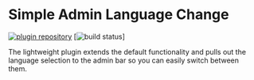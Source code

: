 # Simple Admin Language Change

[![plugin repository](https://img.shields.io/wordpress/plugin/v/simple-admin-language-change.svg)](https://wordpress.org/plugins/simple-admin-language-change)
[![build status](https://travis-ci.com/vyskoczilova/Simple-Admin-Language-Change.svg?branch=master)]

The lightweight plugin extends the default functionality and pulls out the language selection to the admin bar so you can easily switch between them.
